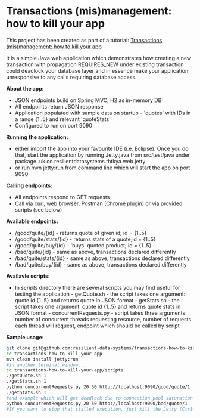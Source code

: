 Transactions (mis)management: how to kill your app
===================================


This project has been created as part of a tutorial: [Transactions (mis)management: how to kill your app]

It is a simple Java web application which demonstrates how creating a new transaction with propagation REQUIRES_NEW under existing transaction could deadlock your database layer and in essence make your application unresponsive to any calls requiring database access.

**About the app:**
- JSON endpoints build on Spring MVC; H2 as in-memory DB
- All endpoints return JSON response
- Application populated with sample data on startup - 'quotes' with IDs in a range {1..5} and relevant 'quoteStats'
- Configured to run on port 9090

**Running the application:**
- either import the app into your favourite IDE (i.e. Eclipse). Once you do that, start the application by running Jetty.java from src/test/java under package .uk.co.resilientdatasystems.thtkya.web.jetty
- or run mvn jetty:run from command line which will start the app on port 9090


**Calling endpoints:**
- All endpoints respond to GET requests
- Call via curl, web browser, Postman (Chrome plugin) or via provided scripts (see below)


**Available endpoints:**
- /good/quite/{id} - returns quote of given id; id = {1..5}
- /good/quite/stats/{id} - returns stats of a quote;id = {1..5}
- /good/quite/buy/{id} - 'buys' quoted product; id = {1..5}
- /bad/quite/{id} - same as above, transactions declared differently
- /bad/quite/stats/{id} - same as above, transactions declared differently
- /bad/quite/buy/{id} - same as above, transactions declared differently

**Availavle scripts:**
- In *scripts* directory there are several scripts you may find useful for testing the application
             - getQuote.sh - the script takes one argument: quote id {1..5} and returns quote in JSON format
             - getStats.sh - the script takes one argument: quote id {1..5} and returns quote stats in JSON format
             - concurrentRequests.py - script takes three arguments: number of concurrent threads requesting resource, number of requests each thread will request, endpoint which should be called by script

**Sample usage:**
```sh
git clone git@github.com:resilient-data-systems/transactions-how-to-kill-your-app.git
cd transactions-how-to-kill-your-app
mvn clean install jetty:run
#in another terminal window...
cd transactions-how-to-kill-your-app/scripts
./getQuote.sh 1
./getStats.sh 1
python concurrentRequests.py 20 50 http://localhost:9090/good/quote/1
./getStats.sh 1
#and example which will get deadlock due to connection pool saturation caused by nested REQUIRES_NEW transaction:
python concurrentRequests.py 20 50 http://localhost:9090/bad/quote/1
#If you want to stop that stalled execution, just kill the Jetty (Ctrl+C)
```



[Transactions (mis)management: how to kill your app]:http://www.resilientdatasystems.co.uk/java/transactions-mis-management-how-to-kill-app